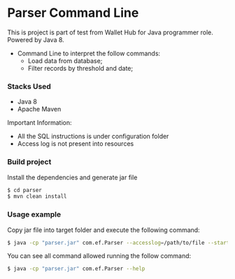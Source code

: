 # Parser Command Line


This is project is part of test from Wallet Hub for Java programmer role. Powered by Java 8.

  - Command Line to interpret the follow commands:
    - Load data from database;
    - Filter records by threshold and date;

### Stacks Used

  - Java 8
  - Apache Maven


Important Information:
  - All the SQL instructions is under configuration folder
  - Access log is not present into resources
 
### Build project

Install the dependencies and generate jar file
```sh
$ cd parser
$ mvn clean install
```

### Usage example

Copy jar file into target folder and execute the following command:
```sh
$ java -cp "parser.jar" com.ef.Parser --accesslog=/path/to/file --startDate=2017-01-01.13:00:00 --duration=hourly --threshold=100
```

You can see all command allowed running the follow command:
```sh
$ java -cp "parser.jar" com.ef.Parser --help
```  
